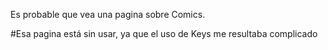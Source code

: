 Es probable que vea una pagina sobre Comics.

#Esa pagina está sin usar, ya que el uso de Keys me resultaba complicado